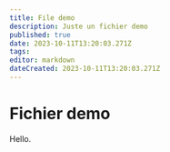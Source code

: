```yaml
---
title: File demo
description: Juste un fichier demo
published: true
date: 2023-10-11T13:20:03.271Z
tags: 
editor: markdown
dateCreated: 2023-10-11T13:20:03.271Z
---
```


# Fichier demo
Hello.